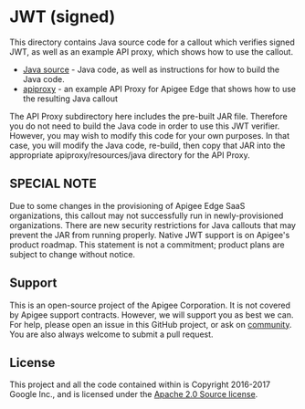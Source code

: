 # JWT (signed)

This directory contains Java source code for a callout which verifies signed JWT,
as well as an example API proxy, which shows how to use the callout.

- [Java source](callout) - Java code, as well as instructions for how to build the Java code.
- [apiproxy](apiproxy) - an example API Proxy for Apigee Edge that shows how to use the resulting Java callout


The API Proxy subdirectory here includes the pre-built JAR file. Therefore you do not need to build the Java code in order to use this JWT verifier. However, you may wish to modify this code for your own purposes. In that case, you will modify the Java code, re-build, then copy that JAR into the appropriate apiproxy/resources/java directory for the API Proxy.

## SPECIAL NOTE

Due to some changes in the provisioning of Apigee Edge SaaS organizations, this callout may not successfully run in newly-provisioned organizations. There are new security restrictions for Java callouts that may prevent the JAR from running properly.
Native JWT support is on Apigee's product roadmap. This statement is not a commitment; product plans are subject to change without notice.


## Support

This is an open-source project of the Apigee Corporation. It is not covered by Apigee support contracts. However, we will support you as best we can. For help, please open an issue in this GitHub project, or ask on [community](https://community.apigee.com). You are also always welcome to submit a pull request.

## License

This project and all the code contained within is Copyright 2016-2017 Google Inc., and is licensed under the [Apache 2.0 Source license](../LICENSE).


